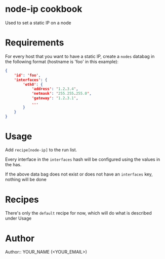 # node-ip cookbook

Used to set a static IP on a node

# Requirements

For every host that you want to have a static IP, create a `nodes` databag in the following format (hostname is 'foo' in this example):

```json
{
    'id': 'foo',
    'interfaces': {
        'eth0': {
            'address': '1.2.3.4',
            'netmask': '255.255.255.0',
            'gateway': '1.2.3.1',
            ...
        }
    }
}
```

# Usage

Add `recipe[node-ip]` to the run list.

Every interface in the `interfaces` hash will be configured using the values in the has.

If the above data bag does not exist or does not have an `interfaces` key, nothing will be done 

# Recipes

There's only the `default` recipe for now, which will do what is described under Usage

# Author

Author:: YOUR_NAME (<YOUR_EMAIL>)

